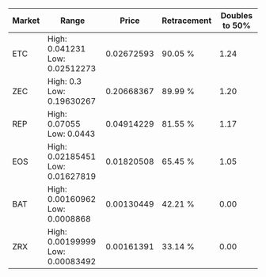 | Market | Range | Price| Retracement | Doubles to 50% |
| --- | --- | --- | --- | --- |
| ETC | High: 0.041231<br />Low: 0.02512273 | 0.02672593 | 90.05 % | 1.24 |
| ZEC | High: 0.3<br />Low: 0.19630267 | 0.20668367 | 89.99 % | 1.20 |
| REP | High: 0.07055<br />Low: 0.0443 | 0.04914229 | 81.55 % | 1.17 |
| EOS | High: 0.02185451<br />Low: 0.01627819 | 0.01820508 | 65.45 % | 1.05 |
| BAT | High: 0.00160962<br />Low: 0.0008868 | 0.00130449 | 42.21 % | 0.00 |
| ZRX | High: 0.00199999<br />Low: 0.00083492 | 0.00161391 | 33.14 % | 0.00 |
